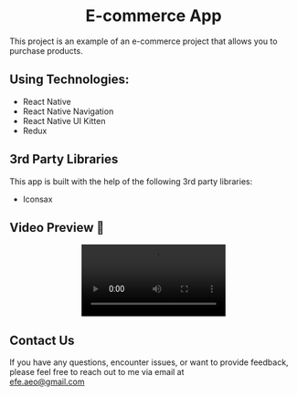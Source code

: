 <h1 align="center">
     E-commerce App
</h1>



This project is an example of an e-commerce project that allows you to purchase products.

## Using Technologies:
- React Native
- React Native Navigation
- React Native UI Kitten
- Redux


## 3rd Party Libraries

This app is built with the help of the following 3rd party libraries:

- Iconsax


























## Video Preview 🎥                                                                      
<div align="center">
  <video src="https://github.com/ozeerr/ECommerceApp/assets/137641188/cf43c67f-90d7-4e98-9d49-6d7836fd6c0b" width="50%"/>
</div>

## Contact Us

If you have any questions, encounter issues, or want to provide feedback, please feel free to reach out to me via email at<br>
[efe.aeo@gmail.com](mailto:efe.aeo@gmail.com)<br>
